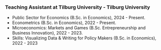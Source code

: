 ### Teaching Assistant at Tilburg University - Tilburg University
- Public Sector for Economics (B.Sc. in Economics), 2024 - Present.
- Econometrics (B.Sc. in Economics), 2022 - Present.
- Microeconomics: Markets and Games (B.Sc. Entrepreneurship and Business Innovation), 2022 - 2023.
- Skills: Visualizing Data & Writing for Policy Makers (B.Sc. in Economics), 2022 - 2023
